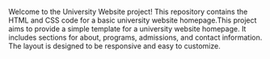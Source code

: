 Welcome to the University Website project! This repository contains the HTML and CSS code for a basic university website homepage.This project aims to provide a simple template for a university website homepage. It includes sections for about, programs, admissions, and contact information. The layout is designed to be responsive and easy to customize.

